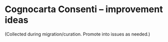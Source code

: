 <!-- status: stub; target: 150+ words -->
<!-- status: stub; target: 150+ words -->
<!-- status: stub; target: 150+ words -->
# Cognocarta Consenti – improvement ideas
(Collected during migration/curation. Promote into issues as needed.)



